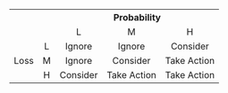 <table>
  <tr>
    <th></th>
    <th></th>
    <th colspan="3" align="center">Probability</th>
  </tr>
  <tr>
    <td></td>
    <td></td>
    <td align="center">L</td>
    <td align="center">M</td>
    <td align="center">H</td>
  </tr>
  <tr>
    <td rowspan="3" align="center">Loss</td>
    <td align="center">L</td>
    <td align="center">Ignore</td>
    <td align="center">Ignore</td>
    <td align="center">Consider</td>
  </tr>
  <tr>
    <td align="center">M</td>
    <td align="center">Ignore</td>
    <td align="center">Consider</td>
    <td align="center">Take Action</td>
  </tr>
  <tr>
    <td align="center">H</td>
    <td align="center">Consider</td>
    <td align="center">Take Action</td>
    <td align="center">Take Action</td>
  </tr>
</table>